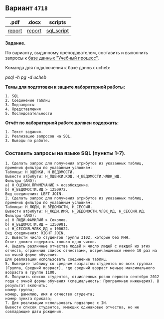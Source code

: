 ## Вариант `4718`

| .pdf                             | .docx                             | scripts                                  |
|----------------------------------|-----------------------------------|------------------------------------------|
| [report](./docs/report_lab2.pdf) | [report](./docs/report_lab2.docx) | [sql_script](./query_implementation.sql) |

**Задание.**

По варианту, выданному преподавателем, составить и выполнить запросы к [базе данных "Учебный процесс"](https://se.ifmo.ru/documents/10180/733702/БД+Учебный+Процесс.pdf/2eae3fcd-ea34-4496-924b-6ee4e889a9e5).

Команда для подключения к базе данных ucheb:

_psql -h pg -d ucheb_


**Темы для подготовки к защите лабораторной работы:**

    1. SQL
    2. Соединение таблиц
    3. Подзапросы
    4. Представления
    5. Последовательности


**Отчёт по лабораторной работе должен содержать:**

    1. Текст задания.
    2. Реализацию запросов на SQL.
    3. Выводы по работе.


### Составить запросы на языке SQL (пункты 1-7).

    1. Сделать запрос для получения атрибутов из указанных таблиц, применив фильтры по указанным условиям:
    Таблицы: Н_ОЦЕНКИ, Н_ВЕДОМОСТИ.
    Вывести атрибуты: Н_ОЦЕНКИ.КОД, Н_ВЕДОМОСТИ.ЧЛВК_ИД.
    Фильтры (AND):
    a) Н_ОЦЕНКИ.ПРИМЕЧАНИЕ > освобождение.
    b) Н_ВЕДОМОСТИ.ИД > 1250972.
    Вид соединения: LEFT JOIN.
    2. Сделать запрос для получения атрибутов из указанных таблиц, применив фильтры по указанным условиям:
    Таблицы: Н_ЛЮДИ, Н_ВЕДОМОСТИ, Н_СЕССИЯ.
    Вывести атрибуты: Н_ЛЮДИ.ИМЯ, Н_ВЕДОМОСТИ.ЧЛВК_ИД, Н_СЕССИЯ.ИД.
    Фильтры (AND):
    a) Н_ЛЮДИ.ФАМИЛИЯ > Соколов.
    b) Н_ВЕДОМОСТИ.ИД = 1250981.
    c) Н_СЕССИЯ.ЧЛВК_ИД = 100622.
    Вид соединения: RIGHT JOIN.
    3. Вывести число студентов группы 3102, которые без ИНН.
    Ответ должен содержать только одно число.
    4. Выдать различные отчества людей и число людей с каждой из этих отчеств, ограничив список отчествами, встречающимися менее 10 раз на на очной форме обучения.
    Для реализации использовать соединение таблиц.
    5. Выведите таблицу со средним возрастом студентов во всех группах (Группа, Средний возраст), где средний возраст меньше максимального возраста в группе 1100.
    6. Получить список студентов, отчисленных ровно первого сентября 2012 года с очной формы обучения (специальность: Программная инженерия). В результат включить:
    номер группы;
    номер, фамилию, имя и отчество студента;
    номер пункта приказа;
    7. Для реализации использовать подзапрос с IN.
    Вывести список студентов, имеющих одинаковые отчества, но не совпадающие даты рождения.